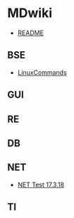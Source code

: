 # MDwiki
* [README](README.md)



## BSE

* [LinuxCommands](LinuxCommands.md)

## GUI

## RE

## DB

## NET

* [NET Test 17.3.18](NET_test.md)

## TI






